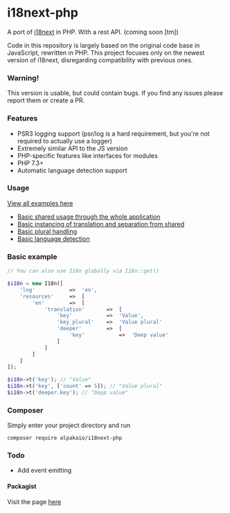 # i18next-php

A port of [i18next](https://www.i18next.com/) in PHP. With a rest API. (coming soon \[tm\])

Code in this repository is largely based on the original code base in JavaScript, rewritten in PHP.
This project focuses only on the newest version of i18next, disregarding compatibility with previous ones.

### Warning!

This version is usable, but could contain bugs. 
If you find any issues please report them or create a PR.

### Features

* PSR3 logging support (psr/log is a hard requirement, but you're not required to actually use a logger)
* Extremely similar API to the JS version
* PHP-specific features like interfaces for modules
* PHP 7.3+ 
* Automatic language detection support

### Usage

[View all examples here](examples)

* [Basic shared usage through the whole application](examples/example-shared.php)
* [Basic instancing of translation and separation from shared](examples/example-instance.php)
* [Basic plural handling](examples/example-plurals.php)
* [Basic language detection](examples/example-detect.php)

### Basic example

```php
// You can also use I18n globally via I18n::get()

$i18n = new I18n([
    'lng'           =>  'en',
    'resources'     =>  [
        'en'        =>  [
            'translation'       =>  [
                'key'           =>  'Value',
                'key_plural'    =>  'Value plural'
                'deeper'        =>  [
                    'key'           =>  'Deep value'
                ]
            ]
        ]
    ]
]);

$i18n->t('key'); // "Value"
$i18n->t('key', ['count' => 5]); // "Value plural"
$i18n->t('deeper.key'); // "Depp value"
```

### Composer

Simply enter your project directory and run

`composer require alpakaio/i18next-php`

### Todo

* Add event emitting

#### Packagist

Visit the page [here](https://packagist.org/packages/alpakaio/i18next-php)
